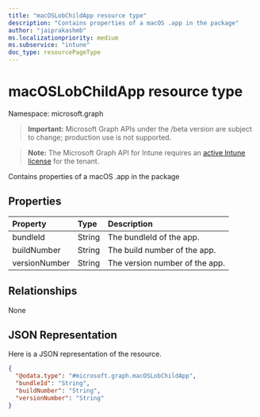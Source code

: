 ```yaml
---
title: "macOSLobChildApp resource type"
description: "Contains properties of a macOS .app in the package"
author: "jaiprakashmb"
ms.localizationpriority: medium
ms.subservice: "intune"
doc_type: resourcePageType
---
```


# macOSLobChildApp resource type

Namespace: microsoft.graph

> **Important:** Microsoft Graph APIs under the /beta version are subject to change; production use is not supported.

> **Note:** The Microsoft Graph API for Intune requires an [active Intune license](https://go.microsoft.com/fwlink/?linkid=839381) for the tenant.

Contains properties of a macOS .app in the package

## Properties
|Property|Type|Description|
|:---|:---|:---|
|bundleId|String|The bundleId of the app.|
|buildNumber|String|The build number of the app.|
|versionNumber|String|The version number of the app.|

## Relationships
None

## JSON Representation
Here is a JSON representation of the resource.
<!-- {
  "blockType": "resource",
  "@odata.type": "microsoft.graph.macOSLobChildApp"
}
-->
``` json
{
  "@odata.type": "#microsoft.graph.macOSLobChildApp",
  "bundleId": "String",
  "buildNumber": "String",
  "versionNumber": "String"
}
```
